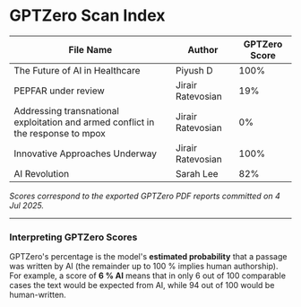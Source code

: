 # GPTZero Scan Index

| File Name | Author | GPTZero Score |
|-----------|--------|---------------|
| The Future of AI in Healthcare | Piyush D | 100% |
| PEPFAR under review | Jirair Ratevosian | 19% |
| Addressing transnational exploitation and armed conflict in the response to mpox | Jirair Ratevosian | 0% |
| Innovative Approaches Underway | Jirair Ratevosian | 100% |
| AI Revolution | Sarah Lee | 82% |

*Scores correspond to the exported GPTZero PDF reports committed on 4 Jul 2025.*

---
### Interpreting GPTZero Scores

GPTZero's percentage is the model's **estimated probability** that a passage was written by AI (the remainder up to 100 % implies human authorship).  For example, a score of **6 % AI** means that in only 6 out of 100 comparable cases the text would be expected from AI, while 94 out of 100 would be human-written.
